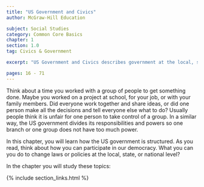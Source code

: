```yaml
---
title: "US Government and Civics"
author: McGraw-Hill Education

subject: Social Studies
category: Common Core Basics
chapter: 1
section: 1.0
tag: Civics & Government

excerpt: "US Government and Civics describes government at the local, state, and national levels and the responsibilities of citizenship."

pages: 16 - 71
---
```

Think about a time you worked with a group of people to get something done. Maybe you worked on a project at school, for your job, or with your family members. Did everyone work together and share ideas, or did one person make all the decisions and tell everyone else what to do? Usually people think it is unfair for one person to take control of a group. In a similar way, the US government divides its responsibilities and powers so one branch or one group does not have too much power.

In this chapter, you will learn how the US government is structured. As you read, think about how you can participate in our democracy. What you can you do to change laws or policies at the local, state, or national level?

In the chapter you will study these topics:

{% include section_links.html %}

